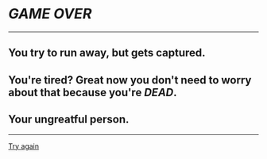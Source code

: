 # *GAME OVER*

---

## You try to run away, but gets captured.
## You're tired? Great now you don't need to worry about that because you're *DEAD*.
## Your ungreatful person.

---

[Try again](../beginning/part1.md)